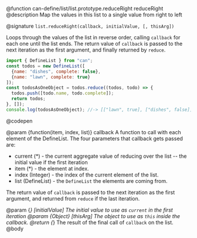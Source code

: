 @function can-define/list/list.prototype.reduceRight reduceRight
@description Map the values in this list to a single value from right to left

@signature `list.reduceRight(callback, initialValue, [, thisArg])`

Loops through the values of the list in reverse order, calling `callback` for each one until the list
ends.  The return value of `callback` is passed to the next iteration as the first argument,
and finally returned by `reduce`.

  ```js
import { DefineList } from "can";
const todos = new DefineList([
    {name: "dishes", complete: false},
    {name: "lawn", complete: true}
]);
const todosAsOneObject = todos.reduce((todos, todo) => {
    todos.push([todo.name, todo.complete]);
    return todos;
}, []);
console.log(todosAsOneObject); //-> [["lawn", true], ["dishes", false]]
  ```
  @codepen

@param {function(item, index, list)} callback A function to call with each element of the DefineList.
The four parameters that callback gets passed are:
   - current (*) - the current aggregate value of reducing over the list -- the initial value if the first iteration
   - item (*) - the element at index.
   - index (Integer) - the index of the current element of the list.
   - list (DefineList) - the `DefineList` the elements are coming from.

The return value of `callback` is passed to the next iteration as the first argument, and returned from
`reduce` if the last iteration.

@param {*} [initialValue] The initial value to use as `current` in the first iteration
@param {Object} [thisArg] The object to use as `this` inside the callback.
@return {*} The result of the final call of `callback` on the list.
@body

